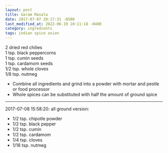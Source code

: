 ```yaml
---
layout: post
title: Garam Masala
date: 2017-07-07 20:17:31 -0500
last_modified_at: 2022-06-19 10:11:18 -0400
category: ingredients
tags: indian spice asian
---
```

2 dried red chilies  
1 tsp. black peppercorns  
1 tsp. cumin seeds  
1 tsp. cardamom seeds  
1/2 tsp. whole cloves  
1/8 tsp. nutmeg  

  * Combine all ingredients and grind into a powder with mortar and pestle or food processor
  * Whole spices can be substituted with half the amount of ground spice


---

2017-07-08 15:58:20: all ground version:

* 1/2 tsp. chipotle powder
* 1/2 tsp. black pepper
* 1/2 tsp. cumin
* 1/2 tsp. cardamom
* 1/4 tsp. cloves
* 1/16 tsp. nutmeg
